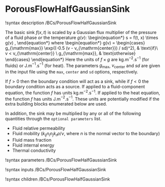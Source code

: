 # PorousFlowHalfGaussianSink

!syntax description /BCs/PorousFlowHalfGaussianSink

The basic sink $f(x,t)$ is scaled by a Gaussian flux multiplier of the pressure
of a fluid phase *or* the temperature $g(v)$:
\begin{equation*}
  s = f(t, x) \times g(v) \,
\end{equation*}
where
\begin{equation*}
  g(v) =
  \begin{cases}
    g_{\mathrm{max}} \exp((-0.5 (v - v_{\mathrm{center}}) / sd)^2), & \text{if}\ v < v_{\mathrm{center}} \\
    g_{\mathrm{max}},  & \text{otherwise}
  \end{cases}
\end{equation*}
Here the units of $f\times g$ are kg.m$^{-2}$.s$^{-1}$ (for fluids) or
J.m$^{-1}$.s$^{-1}$ (for heat). The parameters $g_{\mathrm{max}}$, $v_{\mathrm{center}}$ and $sd$ are given in the input file using the `max`, `center` and `sd` options, respectively.

If $f>0$ then the boundary condition will act as a sink, while if $f<0$ the boundary condition acts as a source.  If applied to a fluid-component equation, the function $f$ has units kg.m$^{-2}$.s$^{-1}$.  If applied to the heat equation, the function $f$ has units J.m$^{-2}$.s$^{-1}$.  These units are potentially modified if the extra building blocks enumerated below are used.

In addition, the sink may be multiplied by any or all of the following
quantities through the `optional parameters` list.

- Fluid relative permeability
- Fluid mobility ($k_{ij}n_{i}n_{j}k_{r} \rho / \nu$, where $n$ is the normal vector to the boundary)
- Fluid mass fraction
- Fluid internal energy
- Thermal conductivity

!syntax parameters /BCs/PorousFlowHalfGaussianSink

!syntax inputs /BCs/PorousFlowHalfGaussianSink

!syntax children /BCs/PorousFlowHalfGaussianSink
